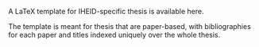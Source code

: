 A LaTeX template for IHEID-specific thesis is available here. 

The template is meant for thesis that are paper-based, with bibliographies for each paper and titles indexed uniquely over the whole thesis.


